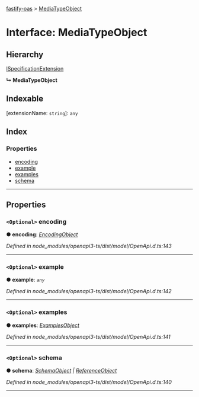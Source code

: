 [fastify-oas](../README.md) > [MediaTypeObject](../interfaces/mediatypeobject.md)

# Interface: MediaTypeObject

## Hierarchy

 [ISpecificationExtension](ispecificationextension.md)

**↳ MediaTypeObject**

## Indexable

\[extensionName: `string`\]:&nbsp;`any`
## Index

### Properties

* [encoding](mediatypeobject.md#encoding)
* [example](mediatypeobject.md#example)
* [examples](mediatypeobject.md#examples)
* [schema](mediatypeobject.md#schema)

---

## Properties

<a id="encoding"></a>

### `<Optional>` encoding

**● encoding**: *[EncodingObject](encodingobject.md)*

*Defined in node_modules/openapi3-ts/dist/model/OpenApi.d.ts:143*

___
<a id="example"></a>

### `<Optional>` example

**● example**: *`any`*

*Defined in node_modules/openapi3-ts/dist/model/OpenApi.d.ts:142*

___
<a id="examples"></a>

### `<Optional>` examples

**● examples**: *[ExamplesObject](examplesobject.md)*

*Defined in node_modules/openapi3-ts/dist/model/OpenApi.d.ts:141*

___
<a id="schema"></a>

### `<Optional>` schema

**● schema**: *[SchemaObject](schemaobject.md) | [ReferenceObject](referenceobject.md)*

*Defined in node_modules/openapi3-ts/dist/model/OpenApi.d.ts:140*

___

